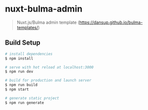 # nuxt-bulma-admin

> Nuxt.js/Bulma admin template (https://dansup.github.io/bulma-templates/)

## Build Setup

``` bash
# install dependencies
$ npm install

# serve with hot reload at localhost:3000
$ npm run dev

# build for production and launch server
$ npm run build
$ npm start

# generate static project
$ npm run generate
```